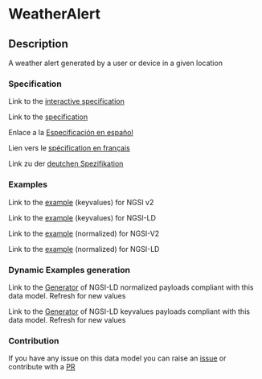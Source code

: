 # WeatherAlert

## Description 

A weather alert generated by a user or device in a given location
### Specification

Link to the [interactive specification](https://swagger.lab.fiware.org/?url=https://github.com/smart-data-models/dataModel.Weather/blob/master/WeatherAlert/swagger.yaml)

Link to the [specification](https://github.com/smart-data-models/dataModel.Weather/blob/master/WeatherAlert/doc/spec.md)

Enlace a la [Especificación en español](https://github.com/smart-data-models/dataModel.Weather/blob/master/WeatherAlert/doc/spec_ES.md)

Lien vers le [spécification en français](https://github.com/smart-data-models/dataModel.Weather/blob/master/WeatherAlert/doc/spec_FR.md)

Link zu der [deutchen Spezifikation](https://github.com/smart-data-models/dataModel.Weather/blob/master/WeatherAlert/doc/spec_DE.md)
### Examples

Link to the [example](https://github.com/smart-data-models/dataModel.Weather/blob/master/WeatherAlert/examples/example.json) (keyvalues) for NGSI v2

Link to the [example](https://github.com/smart-data-models/dataModel.Weather/blob/master/WeatherAlert/examples/example.jsonld) (keyvalues) for NGSI-LD

Link to the [example](https://github.com/smart-data-models/dataModel.Weather/blob/master/WeatherAlert/examples/example-normalized.json) (normalized) for NGSI-V2

Link to the [example](https://github.com/smart-data-models/dataModel.Weather/blob/master/WeatherAlert/examples/example-normalized.jsonld) (normalized) for NGSI-LD
### Dynamic Examples generation

Link to the [Generator](https://smartdatamodels.org/extra/ngsi-ld_generator_v0.92.php?schemaUrl=https://raw.githubusercontent.com/smart-data-models/dataModel.Weather/master/WeatherAlert/schema.json&email=info@smartdatamodels.org) of NGSI-LD normalized payloads compliant with this data model. Refresh for new values

Link to the [Generator](https://smartdatamodels.org/extra/ngsi-ld_generator_keyvalues_v0.92.php?schemaUrl=https://raw.githubusercontent.com/smart-data-models/dataModel.Weather/master/WeatherAlert/schema.json&email=info@smartdatamodels.org) of NGSI-LD keyvalues payloads compliant with this data model. Refresh for new values
### Contribution

 If you have any issue on this data model you can raise an [issue](https://github.com/smart-data-models/dataModel.Weather/issues)  or contribute with a [PR](https://github.com/smart-data-models/dataModel.Weather/pulls)